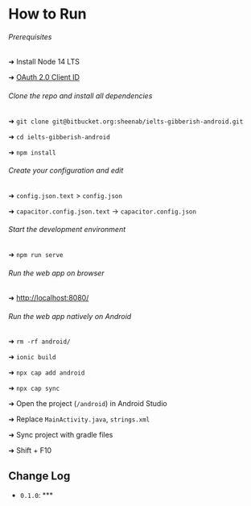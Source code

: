 # How to Run

###### Prerequisites

➜ Install Node 14 LTS

➜ [OAuth 2.0 Client ID](https://console.cloud.google.com/)

###### Clone the repo and install all dependencies

➜ `git clone git@bitbucket.org:sheenab/ielts-gibberish-android.git`

➜ `cd ielts-gibberish-android`

➜ `npm install`

###### Create your configuration and edit

➜ `config.json.text` > `config.json`

➜ `capacitor.config.json.text` -> `capacitor.config.json` 

###### Start the development environment

➜ `npm run serve`

###### Run the web app on browser

➜ <http://localhost:8080/>

###### Run the web app natively on Android

➜ `rm -rf android/`

➜ `ionic build`

➜ `npx cap add android`

➜ `npx cap sync`

➜ Open the project (`/android`) in Android Studio

➜ Replace `MainActivity.java`, `strings.xml`

➜ Sync project with gradle files

➜ Shift + F10

## Change Log

-   `0.1.0`: ***
